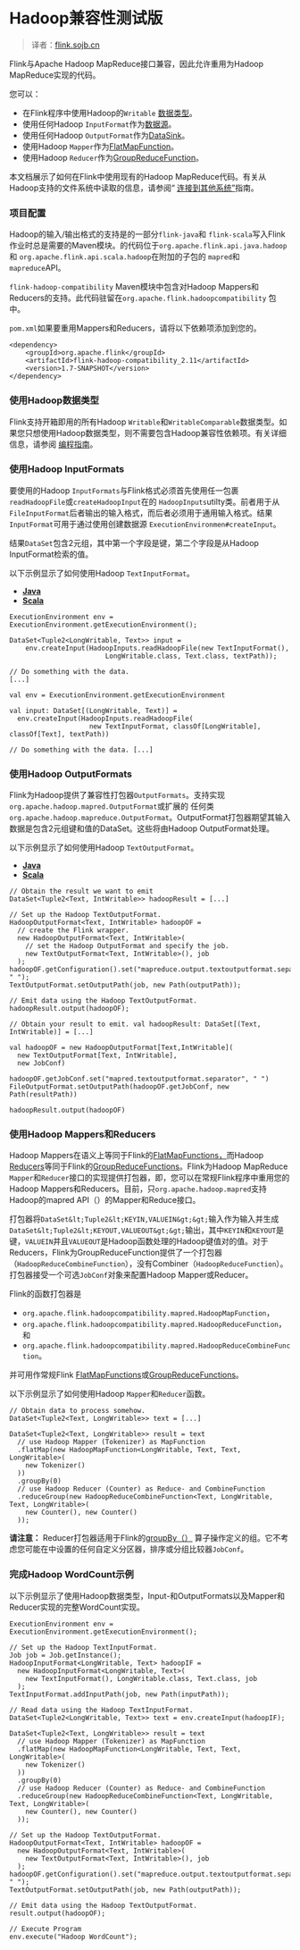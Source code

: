 

# Hadoop兼容性测试版

> 译者：[flink.sojb.cn](https://flink.sojb.cn/)


Flink与Apache Hadoop MapReduce接口兼容，因此允许重用为Hadoop MapReduce实现的代码。

您可以：

*   在Flink程序中使用Hadoop的`Writable` [数据类型](index.html#data-types)。
*   使用任何Hadoop `InputFormat`作为[数据源](index.html#data-sources)。
*   使用任何Hadoop `OutputFormat`作为[DataSink](index.html#data-sinks)。
*   使用Hadoop `Mapper`作为[FlatMapFunction](dataset_transformations.html#flatmap)。
*   使用Hadoop `Reducer`作为[GroupReduceFunction](dataset_transformations.html#groupreduce-on-grouped-dataset)。

本文档展示了如何在Flink中使用现有的Hadoop MapReduce代码。有关从Hadoop支持的文件系统中读取的信息，请参阅“ [连接到其他系统”](https://flink.sojb.cn/dev/batch/connectors.html)指南。

### 项目配置

Hadoop的输入/输出格式的支持是的一部分`flink-java`和 `flink-scala`写入Flink作业时总是需要的Maven模块。的代码位于`org.apache.flink.api.java.hadoop`和 `org.apache.flink.api.scala.hadoop`在附加的子包的 `mapred`和`mapreduce`API。

`flink-hadoop-compatibility` Maven模块中包含对Hadoop Mappers和Reducers的支持。此代码驻留在`org.apache.flink.hadoopcompatibility` 包中。

`pom.xml`如果要重用Mappers和Reducers，请将以下依赖项添加到您的。



```
<dependency>
	<groupId>org.apache.flink</groupId>
	<artifactId>flink-hadoop-compatibility_2.11</artifactId>
	<version>1.7-SNAPSHOT</version>
</dependency>
```



### 使用Hadoop数据类型

Flink支持开箱即用的所有Hadoop `Writable`和`WritableComparable`数据类型。如果您只想使用Hadoop数据类型，则不需要包含Hadoop兼容性依赖项。有关详细信息，请参阅 [编程指南](index.html#data-types)。

### 使用Hadoop InputFormats

要使用的Hadoop `InputFormats`与Flink格式必须首先使用任一包裹`readHadoopFile`或`createHadoopInput`在的 `HadoopInputs`utilty类。前者用于从`FileInputFormat`后者输出的输入格式，而后者必须用于通用输入格式。结果`InputFormat`可用于通过使用创建数据源 `ExecutionEnvironmen#createInput`。

结果`DataSet`包含2元组，其中第一个字段是键，第二个字段是从Hadoop InputFormat检索的值。

以下示例显示了如何使用Hadoop `TextInputFormat`。

*   [**Java**](#tab_java_0)
*   [**Scala**](#tab_scala_0)



```
ExecutionEnvironment env = ExecutionEnvironment.getExecutionEnvironment();

DataSet<Tuple2<LongWritable, Text>> input =
    env.createInput(HadoopInputs.readHadoopFile(new TextInputFormat(),
                        LongWritable.class, Text.class, textPath));

// Do something with the data.
[...]
```





```
val env = ExecutionEnvironment.getExecutionEnvironment

val input: DataSet[(LongWritable, Text)] =
  env.createInput(HadoopInputs.readHadoopFile(
                    new TextInputFormat, classOf[LongWritable], classOf[Text], textPath))

// Do something with the data. [...]
```



### 使用Hadoop OutputFormats

Flink为Hadoop提供了兼容性打包器`OutputFormats`。支持实现`org.apache.hadoop.mapred.OutputFormat`或扩展的 任何类`org.apache.hadoop.mapreduce.OutputFormat`。OutputFormat打包器期望其输入数据是包含2元组键和值的DataSet。这些将由Hadoop OutputFormat处理。

以下示例显示了如何使用Hadoop `TextOutputFormat`。

*   [**Java**](#tab_java_1)
*   [**Scala**](#tab_scala_1)



```
// Obtain the result we want to emit
DataSet<Tuple2<Text, IntWritable>> hadoopResult = [...]

// Set up the Hadoop TextOutputFormat.
HadoopOutputFormat<Text, IntWritable> hadoopOF =
  // create the Flink wrapper.
  new HadoopOutputFormat<Text, IntWritable>(
    // set the Hadoop OutputFormat and specify the job.
    new TextOutputFormat<Text, IntWritable>(), job
  );
hadoopOF.getConfiguration().set("mapreduce.output.textoutputformat.separator", " ");
TextOutputFormat.setOutputPath(job, new Path(outputPath));

// Emit data using the Hadoop TextOutputFormat.
hadoopResult.output(hadoopOF);
```





```
// Obtain your result to emit. val hadoopResult: DataSet[(Text, IntWritable)] = [...]

val hadoopOF = new HadoopOutputFormat[Text,IntWritable](
  new TextOutputFormat[Text, IntWritable],
  new JobConf)

hadoopOF.getJobConf.set("mapred.textoutputformat.separator", " ")
FileOutputFormat.setOutputPath(hadoopOF.getJobConf, new Path(resultPath))

hadoopResult.output(hadoopOF)
```



### 使用Hadoop Mappers和Reducers

Hadoop Mappers在语义上等同于Flink的[FlatMapFunctions，](dataset_transformations.html#flatmap)而Hadoop [Reducers](dataset_transformations.html#flatmap)等同于Flink的[GroupReduceFunctions](dataset_transformations.html#groupreduce-on-grouped-dataset)。Flink为Hadoop MapReduce `Mapper`和`Reducer`接口的实现提供打包器，即，您可以在常规Flink程序中重用您的Hadoop Mappers和Reducers。目前，只`org.apache.hadoop.mapred`支持Hadoop的mapred API（）的Mapper和Reduce接口。

打包器将`DataSet&lt;Tuple2&lt;KEYIN,VALUEIN&gt;&gt;`输入作为输入并生成`DataSet&lt;Tuple2&lt;KEYOUT,VALUEOUT&gt;&gt;`输出，其中`KEYIN`和`KEYOUT`是键，`VALUEIN`并且`VALUEOUT`是Hadoop函数处理的Hadoop键值对的值。对于Reducers，Flink为GroupReduceFunction提供了一个打包器（`HadoopReduceCombineFunction`），没有Combiner（`HadoopReduceFunction`）。打包器接受一个可选`JobConf`对象来配置Hadoop Mapper或Reducer。

Flink的函数打包器是

*   `org.apache.flink.hadoopcompatibility.mapred.HadoopMapFunction`，
*   `org.apache.flink.hadoopcompatibility.mapred.HadoopReduceFunction`，和
*   `org.apache.flink.hadoopcompatibility.mapred.HadoopReduceCombineFunction`。

并可用作常规Flink [FlatMapFunctions](dataset_transformations.html#flatmap)或[GroupReduceFunctions](dataset_transformations.html#groupreduce-on-grouped-dataset)。

以下示例显示了如何使用Hadoop `Mapper`和`Reducer`函数。



```
// Obtain data to process somehow.
DataSet<Tuple2<Text, LongWritable>> text = [...]

DataSet<Tuple2<Text, LongWritable>> result = text
  // use Hadoop Mapper (Tokenizer) as MapFunction
  .flatMap(new HadoopMapFunction<LongWritable, Text, Text, LongWritable>(
    new Tokenizer()
  ))
  .groupBy(0)
  // use Hadoop Reducer (Counter) as Reduce- and CombineFunction
  .reduceGroup(new HadoopReduceCombineFunction<Text, LongWritable, Text, LongWritable>(
    new Counter(), new Counter()
  ));
```



**请注意：** Reducer打包器适用于Flink的[groupBy（）](dataset_transformations.html#transformations-on-grouped-dataset) 算子操作定义的组。它不考虑您可能在中设置的任何自定义分区器，排序或分组比较器`JobConf`。

### 完成Hadoop WordCount示例

以下示例显示了使用Hadoop数据类型，Input-和OutputFormats以及Mapper和Reducer实现的完整WordCount实现。



```
ExecutionEnvironment env = ExecutionEnvironment.getExecutionEnvironment();

// Set up the Hadoop TextInputFormat.
Job job = Job.getInstance();
HadoopInputFormat<LongWritable, Text> hadoopIF =
  new HadoopInputFormat<LongWritable, Text>(
    new TextInputFormat(), LongWritable.class, Text.class, job
  );
TextInputFormat.addInputPath(job, new Path(inputPath));

// Read data using the Hadoop TextInputFormat.
DataSet<Tuple2<LongWritable, Text>> text = env.createInput(hadoopIF);

DataSet<Tuple2<Text, LongWritable>> result = text
  // use Hadoop Mapper (Tokenizer) as MapFunction
  .flatMap(new HadoopMapFunction<LongWritable, Text, Text, LongWritable>(
    new Tokenizer()
  ))
  .groupBy(0)
  // use Hadoop Reducer (Counter) as Reduce- and CombineFunction
  .reduceGroup(new HadoopReduceCombineFunction<Text, LongWritable, Text, LongWritable>(
    new Counter(), new Counter()
  ));

// Set up the Hadoop TextOutputFormat.
HadoopOutputFormat<Text, IntWritable> hadoopOF =
  new HadoopOutputFormat<Text, IntWritable>(
    new TextOutputFormat<Text, IntWritable>(), job
  );
hadoopOF.getConfiguration().set("mapreduce.output.textoutputformat.separator", " ");
TextOutputFormat.setOutputPath(job, new Path(outputPath));

// Emit data using the Hadoop TextOutputFormat.
result.output(hadoopOF);

// Execute Program
env.execute("Hadoop WordCount");
```




